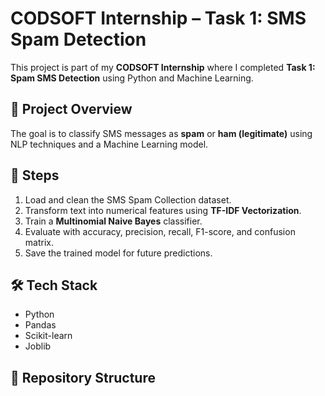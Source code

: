 
# CODSOFT Internship – Task 1: SMS Spam Detection  

This project is part of my **CODSOFT Internship** where I completed **Task 1: Spam SMS Detection** using Python and Machine Learning.  

## 📌 Project Overview
The goal is to classify SMS messages as **spam** or **ham (legitimate)** using NLP techniques and a Machine Learning model.  

## 🚀 Steps
1. Load and clean the SMS Spam Collection dataset.  
2. Transform text into numerical features using **TF-IDF Vectorization**.  
3. Train a **Multinomial Naive Bayes** classifier.  
4. Evaluate with accuracy, precision, recall, F1-score, and confusion matrix.  
5. Save the trained model for future predictions.  

## 🛠️ Tech Stack
- Python  
- Pandas  
- Scikit-learn  
- Joblib  

## 📂 Repository Structure
